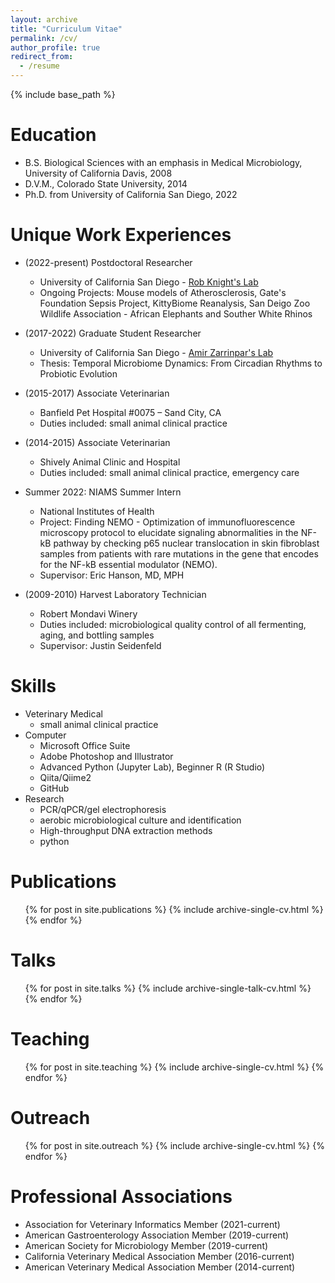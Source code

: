 ```yaml
---
layout: archive
title: "Curriculum Vitae"
permalink: /cv/
author_profile: true
redirect_from:
  - /resume
---
```


{% include base_path %}



Education
======
* B.S. Biological Sciences with an emphasis in Medical Microbiology, University of California Davis, 2008
* D.V.M., Colorado State University, 2014
* Ph.D. from University of California San Diego, 2022

Unique Work Experiences
======
* (2022-present) Postdoctoral Researcher
  * University of California San Diego - [Rob Knight's Lab](https://knightlab.ucsd.edu/)
  * Ongoing Projects: Mouse models of Atherosclerosis, Gate's Foundation Sepsis Project, KittyBiome Reanalysis, San Deigo Zoo Wildlife Association - African Elephants and Souther White Rhinos

* (2017-2022) Graduate Student Researcher
  * University of California San Diego - [Amir Zarrinpar's Lab](https://zarrinparlab.org/)
  * Thesis: Temporal Microbiome Dynamics: From Circadian Rhythms to Probiotic Evolution

* (2015-2017) Associate Veterinarian
  * Banfield Pet Hospital #0075 – Sand City, CA
  * Duties included: small animal clinical practice

* (2014-2015) Associate Veterinarian
  * Shively Animal Clinic and Hospital
  * Duties included: small animal clinical practice, emergency care

* Summer 2022: NIAMS Summer Intern
  * National Institutes of Health 
  * Project: Finding NEMO - Optimization of immunofluorescence microscopy protocol to elucidate signaling abnormalities in the NF-kB pathway by checking p65 nuclear translocation in skin fibroblast samples from patients with rare mutations in the gene that encodes for the NF-kB essential modulator (NEMO). 
  * Supervisor: Eric Hanson, MD, MPH
  
* (2009-2010) Harvest Laboratory Technician
  * Robert Mondavi Winery
  * Duties included: microbiological quality control of all fermenting, aging, and bottling samples
  * Supervisor: Justin Seidenfeld
  
Skills
======
* Veterinary Medical
	* small animal clinical practice
* Computer
  * Microsoft Office Suite
  * Adobe Photoshop and Illustrator
  * Advanced Python (Jupyter Lab), Beginner R (R Studio)
  * Qiita/Qiime2
  * GitHub
* Research
	* PCR/qPCR/gel electrophoresis
	* aerobic microbiological culture and identification
	* High-throughput DNA extraction methods
	* python

Publications
======
  <ul>{% for post in site.publications %}
    {% include archive-single-cv.html %}
  {% endfor %}</ul>
  
Talks
======
  <ul>{% for post in site.talks %}
    {% include archive-single-talk-cv.html %}
  {% endfor %}</ul>
  
Teaching
======
  <ul>{% for post in site.teaching %}
    {% include archive-single-cv.html %}
  {% endfor %}</ul>
  
Outreach
======
  <ul>{% for post in site.outreach %}
    {% include archive-single-cv.html %}
  {% endfor %}</ul>

Professional Associations
======
* Association for Veterinary Informatics Member (2021-current)
* American Gastroenterology Association Member (2019-current) 
* American Society for Microbiology Member (2019-current)
* California Veterinary Medical Association Member (2016-current) 
* American Veterinary Medical Association Member (2014-current) 
